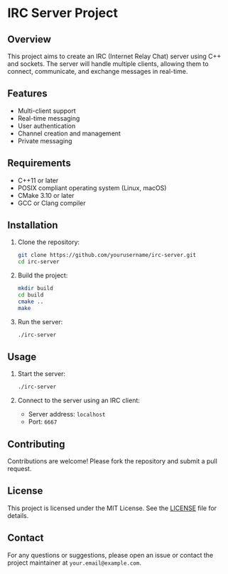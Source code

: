 # IRC Server Project

## Overview

This project aims to create an IRC (Internet Relay Chat) server using C++ and sockets. The server will handle multiple clients, allowing them to connect, communicate, and exchange messages in real-time.

## Features

- Multi-client support
- Real-time messaging
- User authentication
- Channel creation and management
- Private messaging

## Requirements

- C++11 or later
- POSIX compliant operating system (Linux, macOS)
- CMake 3.10 or later
- GCC or Clang compiler

## Installation

1. Clone the repository:
    ```sh
    git clone https://github.com/yourusername/irc-server.git
    cd irc-server
    ```

2. Build the project:
    ```sh
    mkdir build
    cd build
    cmake ..
    make
    ```

3. Run the server:
    ```sh
    ./irc-server
    ```

## Usage

1. Start the server:
    ```sh
    ./irc-server
    ```

2. Connect to the server using an IRC client:
    - Server address: `localhost`
    - Port: `6667`

## Contributing

Contributions are welcome! Please fork the repository and submit a pull request.

## License

This project is licensed under the MIT License. See the [LICENSE](LICENSE) file for details.

## Contact

For any questions or suggestions, please open an issue or contact the project maintainer at `your.email@example.com`.